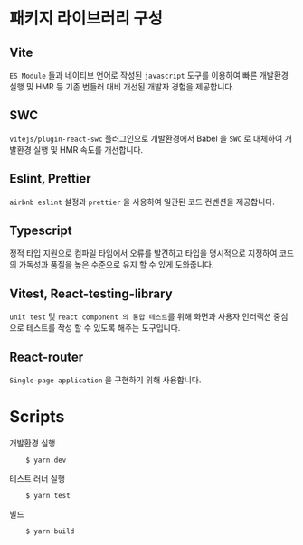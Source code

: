 # 패키지 라이브러리 구성

## Vite
`ES Module` 들과 네이티브 언어로 작성된 `javascript` 도구를 이용하여 빠른 개발환경 실행 및 HMR 등 기존 번들러 대비 개선된 개발자 경험을 제공합니다.

## SWC
`vitejs/plugin-react-swc` 플러그인으로 개발환경에서 Babel 을 `SWC` 로 대체하여 개발환경 실행 및 HMR 속도를 개선합니다.

## Eslint, Prettier
`airbnb eslint` 설정과 `prettier` 을 사용하여 일관된 코드 컨벤션을 제공합니다.

## Typescript
정적 타입 지원으로 컴파일 타임에서 오류를 발견하고 타입을 명시적으로 지정하여 코드의 가독성과 품질을 높은 수준으로 유지 할 수 있게 도와줍니다.

## Vitest, React-testing-library
`unit test` 및 `react component 의 통합 테스트`를 위해 화면과 사용자 인터랙션 중심으로 테스트를 작성 할 수 있도록 해주는 도구입니다.

## React-router
`Single-page application` 을 구현하기 위해 사용합니다.

# Scripts
개발환경 실행
```bash
    $ yarn dev
```

테스트 러너 실행
```bash
    $ yarn test
```

빌드
```bash
    $ yarn build
```
